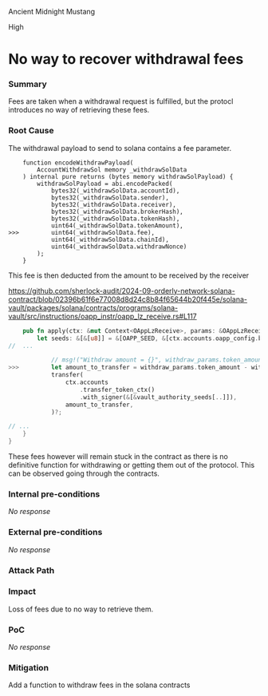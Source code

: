 Ancient Midnight Mustang

High

# No way to recover withdrawal fees

### Summary

Fees are taken when a withdrawal request is fulfilled, but the protocl introduces no way of retrieving these fees.

### Root Cause

The withdrawal payload to send to solana contains a fee parameter.

```solidity
    function encodeWithdrawPayload(
        AccountWithdrawSol memory _withdrawSolData
    ) internal pure returns (bytes memory withdrawSolPayload) {
        withdrawSolPayload = abi.encodePacked(
            bytes32(_withdrawSolData.accountId),
            bytes32(_withdrawSolData.sender),
            bytes32(_withdrawSolData.receiver),
            bytes32(_withdrawSolData.brokerHash),
            bytes32(_withdrawSolData.tokenHash),
            uint64(_withdrawSolData.tokenAmount),
>>>         uint64(_withdrawSolData.fee),
            uint64(_withdrawSolData.chainId),
            uint64(_withdrawSolData.withdrawNonce)
        );
    }
```

This fee is then deducted from the amount to be received by the receiver

https://github.com/sherlock-audit/2024-09-orderly-network-solana-contract/blob/02396b61f6e77008d8d24c8b84f65644b20f445e/solana-vault/packages/solana/contracts/programs/solana-vault/src/instructions/oapp_instr/oapp_lz_receive.rs#L117

```rust
    pub fn apply(ctx: &mut Context<OAppLzReceive>, params: &OAppLzReceiveParams) -> Result<()> {
        let seeds: &[&[u8]] = &[OAPP_SEED, &[ctx.accounts.oapp_config.bump]];
//  ...

            // msg!("Withdraw amount = {}", withdraw_params.token_amount);
>>>         let amount_to_transfer = withdraw_params.token_amount - withdraw_params.fee;
            transfer(
                ctx.accounts
                    .transfer_token_ctx()
                    .with_signer(&[&vault_authority_seeds[..]]),
                amount_to_transfer,
            )?;

// ...
    }
}
```

These fees however will remain stuck in the contract as there is no definitive function for withdrawing or getting them out of the protocol. This can be observed going through the contracts.

### Internal pre-conditions
 _No response_
 
### External pre-conditions
 _No response_
 
### Attack Path

### Impact

Loss of fees due to no way to retrieve them.
 
### PoC
 _No response_
 
### Mitigation

Add a function to withdraw fees in the solana contracts